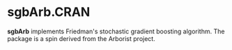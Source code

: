 # sgbArb.CRAN

**sgbArb** implements Friedman's stochastic gradient boosting algorithm.  The package is a spin derived from the Arborist project.
